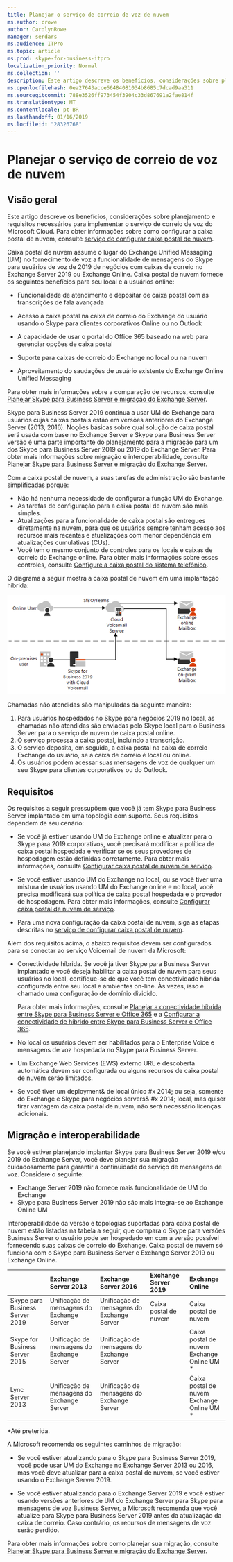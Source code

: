 ```yaml
---
title: Planejar o serviço de correio de voz de nuvem
ms.author: crowe
author: CarolynRowe
manager: serdars
ms.audience: ITPro
ms.topic: article
ms.prod: skype-for-business-itpro
localization_priority: Normal
ms.collection: ''
description: Este artigo descreve os benefícios, considerações sobre planejamento e requisitos necessários para implementar o serviço de correio de voz de nuvem da Microsoft. Para obter informações sobre como configurar a caixa postal de nuvem, consulte Configurando o correio de voz de nuvem.
ms.openlocfilehash: 0ea27643acce66484081034b8685c7dcad9aa311
ms.sourcegitcommit: 788e3526ff973454f3904c33d867691a2fae814f
ms.translationtype: MT
ms.contentlocale: pt-BR
ms.lasthandoff: 01/16/2019
ms.locfileid: "28326768"
---
```

# <a name="plan-cloud-voicemail-service"></a>Planejar o serviço de correio de voz de nuvem

## <a name="overview"></a>Visão geral 

Este artigo descreve os benefícios, considerações sobre planejamento e requisitos necessários para implementar o serviço de correio de voz do Microsoft Cloud. Para obter informações sobre como configurar a caixa postal de nuvem, consulte [serviço de configurar caixa postal de nuvem](configure-cloud-voicemail.md).

Caixa postal de nuvem assume o lugar do Exchange Unified Messaging (UM) no fornecimento de voz a funcionalidade de mensagens do Skype para usuários de voz de 2019 de negócios com caixas de correio no Exchange Server 2019 ou Exchange Online. Caixa postal de nuvem fornece os seguintes benefícios para seu local e a usuários online:

- Funcionalidade de atendimento e depositar de caixa postal com as transcrições de fala avançada

- Acesso à caixa postal na caixa de correio do Exchange do usuário usando o Skype para clientes corporativos Online ou no Outlook 

- A capacidade de usar o portal do Office 365 baseado na web para gerenciar opções de caixa postal

- Suporte para caixas de correio do Exchange no local ou na nuvem

- Aproveitamento do saudações de usuário existente do Exchange Online Unified Messaging

Para obter mais informações sobre a comparação de recursos, consulte [Planejar Skype para Business Server e migração do Exchange Server](plan-um-migration.md). 

Skype para Business Server 2019 continua a usar UM do Exchange para usuários cujas caixas postais estão em versões anteriores do Exchange Server (2013, 2016).  Noções básicas sobre qual solução de caixa postal será usada com base no Exchange Server e Skype para Business Server versão é uma parte importante do planejamento para a migração para um dos Skype para Business Server 2019 ou 2019 do Exchange Server. Para obter mais informações sobre migração e interoperabilidade, consulte [Planejar Skype para Business Server e migração do Exchange Server](plan-um-migration.md). 

Com a caixa postal de nuvem, a suas tarefas de administração são bastante simplificadas porque:

- Não há nenhuma necessidade de configurar a função UM do Exchange.
- As tarefas de configuração para a caixa postal de nuvem são mais simples.
- Atualizações para a funcionalidade de caixa postal são entregues diretamente na nuvem, para que os usuários sempre tenham acesso aos recursos mais recentes e atualizações com menor dependência em atualizações cumulativas (CUs).
- Você tem o mesmo conjunto de controles para os locais e caixas de correio do Exchange online. Para obter mais informações sobre esses controles, consulte [Configure a caixa postal do sistema telefônico](https://support.office.com/en-us/article/Set-up-Phone-System-voicemail-Admin-help-9c590873-b014-4df3-9e27-1bb97322a79d?ui=en-US&rs=en-US&ad=US).

O diagrama a seguir mostra a caixa postal de nuvem em uma implantação híbrida:


![Caixa postal de nuvem SfB](../../sfbserver2019/media/plan-cloud-voice-mail-server1.png)

Chamadas não atendidas são manipuladas da seguinte maneira:  

1. Para usuários hospedados no Skype para negócios 2019 no local, as chamadas não atendidas são enviadas pelo Skype local para o Business Server para o serviço de nuvem de caixa postal online. 
2. O serviço processa a caixa postal, incluindo a transcrição.
3. O serviço deposita, em seguida, a caixa postal na caixa de correio Exchange do usuário, se a caixa de correio é local ou online.  
4. Os usuários podem acessar suas mensagens de voz de qualquer um seu Skype para clientes corporativos ou do Outlook.

## <a name="requirements"></a>Requisitos

Os requisitos a seguir pressupõem que você já tem Skype para Business Server implantado em uma topologia com suporte.  Seus requisitos dependem de seu cenário:

- Se você já estiver usando UM do Exchange online e atualizar para o Skype para 2019 corporativos, você precisará modificar a política de caixa postal hospedada e verificar se os seus provedores de hospedagem estão definidas corretamente. Para obter mais informações, consulte [Configurar caixa postal de nuvem de serviço](configure-cloud-voicemail.md).

- Se você estiver usando UM do Exchange no local, ou se você tiver uma mistura de usuários usando UM do Exchange online e no local, você precisa modificará sua política de caixa postal hospedada e o provedor de hospedagem.  Para obter mais informações, consulte [Configurar caixa postal de nuvem de serviço](configure-cloud-voicemail.md).

- Para uma nova configuração da caixa postal de nuvem, siga as etapas descritas no [serviço de configurar caixa postal de nuvem](configure-cloud-voicemail.md).

Além dos requisitos acima, o abaixo requisitos devem ser configurados para se conectar ao serviço Voicemail de nuvem da Microsoft:

- Conectividade híbrida. Se você já tiver Skype para Business Server implantado e você deseja habilitar a caixa postal de nuvem para seus usuários no local, certifique-se de que você tem conectividade híbrida configurada entre seu local e ambientes on-line. Às vezes, isso é chamado uma configuração de domínio dividido. 

   Para obter mais informações, consulte [Planejar a conectividade híbrida entre Skype para Business Server e Office 365](plan-hybrid-connectivity.md) e a [Configurar a conectividade de híbrido entre Skype para Business Server e Office 365](configure-hybrid-connectivity.md).

- No local os usuários devem ser habilitados para o Enterprise Voice e mensagens de voz hospedada no Skype para Business Server.

- Um Exchange Web Services (EWS) externo URL e descoberta automática devem ser configurada ou alguns recursos de caixa postal de nuvem serão limitados.

-  Se você tiver um deployment& de local único #x 2014; ou seja, somente do Exchange e Skype para negócios servers& #x 2014; local, mas quiser tirar vantagem da caixa postal de nuvem, não será necessário licenças adicionais.

## <a name="migration-and-interoperability"></a>Migração e interoperabilidade

Se você estiver planejando implantar Skype para Business Server 2019 e/ou 2019 do Exchange Server, você deve planejar sua migração cuidadosamente para garantir a continuidade do serviço de mensagens de voz. Considere o seguinte:

- Exchange Server 2019 não fornece mais funcionalidade de UM do Exchange
- Skype para Business Server 2019 não são mais integra-se ao Exchange Online UM

Interoperabilidade da versão e topologias suportadas para caixa postal de nuvem estão listadas na tabela a seguir, que compara o Skype para versões Business Server o usuário pode ser hospedado em com a versão possível fornecendo suas caixas de correio do Exchange. Caixa postal de nuvem só funciona com o Skype para Business Server e Exchange Server 2019 ou Exchange Online.



|                               | Exchange Server 2013 | Exchange Server 2016 | Exchange Server 2019 | Exchange Online   |
|:---------------------------    |:---------------------|:---------------------|:------------------|:---------------------- |
| Skype para Business Server 2019 | Unificação de mensagens do Exchange Server | Unificação de mensagens do Exchange Server | Caixa postal de nuvem | Caixa postal de nuvem
Skype for Business Server 2015 | Unificação de mensagens do Exchange Server | Unificação de mensagens do Exchange Server |  | Caixa postal de nuvem <br> Exchange Online UM * |
Lync Server 2013 <br>  | Unificação de mensagens do Exchange Server | Unificação de mensagens do Exchange Server | | Caixa postal de nuvem <br> Exchange Online UM * |

\*Até preterida.

A Microsoft recomenda os seguintes caminhos de migração:

-  Se você estiver atualizando para o Skype para Business Server 2019, você pode usar UM do Exchange no Exchange Server 2013 ou 2016, mas você deve atualizar para a caixa postal de nuvem, se você estiver usando o Exchange Server 2019.

- Se você estiver atualizando para o Exchange Server 2019 e você estiver usando versões anteriores de UM do Exchange Server para Skype para mensagens de voz Business Server, a Microsoft recomenda que você atualize para Skype para Business Server 2019 antes da atualização da caixa de correio.  Caso contrário, os recursos de mensagens de voz serão perdido. 


Para obter mais informações sobre como planejar sua migração, consulte [Planejar Skype para Business Server e migração do Exchange Server](plan-um-migration.md).

